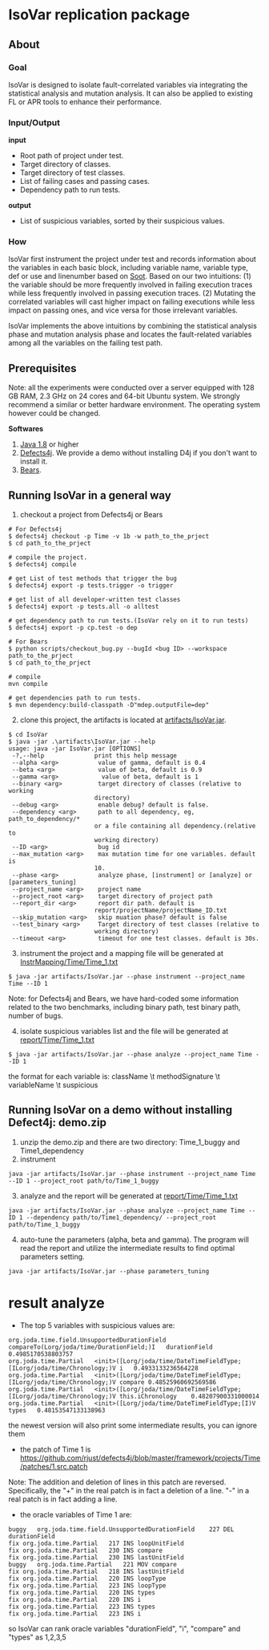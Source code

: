 # IsoVar replication package

## About

### Goal
IsoVar is designed to isolate fault-correlated variables via integrating the statistical analysis and mutation analysis. It can also be applied to existing FL or APR tools to enhance their performance. 

### Input/Output
**input**
- Root path of project under test.
- Target directory of classes.
- Target directory of test classes.
- List of failing cases and passing cases.
- Dependency path to run tests.

**output**
- List of suspicious variables, sorted by their suspicious values.

### How

IsoVar first instrument the project under test and records information about the variables in each basic block, 
including variable name, variable type, def or use and linenumber based on [Soot](https://github.com/soot-oss/soot).
Based on our two intuitions: (1) the variable should be more frequently involved in failing execution traces while less frequently involved in passing execution traces.
(2) Mutating the correlated variables will cast higher impact on failing executions while less impact on passing ones, and vice versa for those irrelevant variables.

IsoVar implements the above intuitions by combining the statistical analysis phase and mutation analysis phase and locates the fault-related variables among all the variables on the failing test path.

## Prerequisites

Note: all the experiments were conducted over a server equipped with 128 GB RAM, 2.3 GHz on 24 cores and 64-bit Ubuntu system.
We strongly recommend a similar or better hardware environment.
The operating system however could be changed.

**Softwares**
1. [Java 1.8](https://www.oracle.com/java/technologies/downloads/#java8)  or higher
2. [Defects4j](https://github.com/rjust/defects4j). We provide a demo without installing D4j if you don't want to install it.
3. [Bears](https://github.com/bears-bugs/bears-benchmark).

## Running IsoVar in a general way
1. checkout a project from Defects4j or Bears
```
# For Defects4j
$ defects4j checkout -p Time -v 1b -w path_to_the_prject
$ cd path_to_the_prject

# compile the project. 
$ defects4j compile

# get List of test methods that trigger the bug
$ defects4j export -p tests.trigger -o trigger

# get list of all developer-written test classes
$ defects4j export -p tests.all -o alltest

# get dependency path to run tests.(IsoVar rely on it to run tests)
$ defects4j export -p cp.test -o dep

# For Bears
$ python scripts/checkout_bug.py --bugId <bug ID> --workspace path_to_the_prject
$ cd path_to_the_prject

# compile
mvn compile

# get dependencies path to run tests.
$ mvn dependency:build-classpath -D"mdep.outputFile=dep"
```
2. clone this project, the artifacts is located at [artifacts/IsoVar.jar](artifacts/IsoVar.jar).
```
$ cd IsoVar
$ java -jar .\artifacts\IsoVar.jar --help
usage: java -jar IsoVar.jar [OPTIONS]
 -?,--help              print this help message
 --alpha <arg>           value of gamma, default is 0.4
 --beta <arg>            value of beta, default is 0.9
 --gamma <arg>            value of beta, default is 1
 --binary <arg>          target directory of classes (relative to working
                        directory)
 --debug <arg>           enable debug? default is false.
 --dependency <arg>      path to all dependency, eg, path_to_dependency/*
                        or a file containing all dependency.(relative to
                        working directory)
 --ID <arg>              bug id
 --max_mutation <arg>    max mutation time for one variables. default is
                        10.
 --phase <arg>           analyze phase, [instrument] or [analyze] or [parameters_tuning]
 --project_name <arg>    project name
 --project_root <arg>    target directory of project path
 --report_dir <arg>      report dir path. default is
                        report/projectName/projectName_ID.txt
 --skip_mutation <arg>   skip muation phase? default is false
 --test_binary <arg>     Target directory of test classes (relative to
                        working directory)
 --timeout <arg>         timeout for one test classes. default is 30s.

```

3. instrument the project and a mapping file will be generated at [InstrMapping/Time/Time_1.txt](InstrMapping/Time/Time_1.txt)
```
$ java -jar artifacts/IsoVar.jar --phase instrument --project_name Time --ID 1
```
Note: for Defects4j and Bears, we have hard-coded some information related to the two benchmarks, including binary path, test binary path, number of bugs.

4. isolate suspicious variables list and the file will be generated at [report/Time/Time_1.txt](report/Time/Time_1.txt)
```
$ java -jar artifacts/IsoVar.jar --phase analyze --project_name Time --ID 1
```

the format for each variable is: className \t methodSignature \t variableName \t suspicious  


## Running IsoVar on a demo without installing Defect4j: demo.zip
1. unzip the demo.zip and there are two directory: Time_1_buggy and Time1_dependency
2. instrument
```
java -jar artifacts/IsoVar.jar --phase instrument --project_name Time --ID 1 --project_root path/to/Time_1_buggy 
```
3. analyze and the report will be generated at [report/Time/Time_1.txt](report/Time/Time_1.txt)
```
java -jar artifacts/IsoVar.jar --phase analyze --project_name Time --ID 1 --dependency path/to/Time1_dependency/ --project_root path/to/Time_1_buggy
```
4. auto-tune the parameters (alpha, beta and gamma). The program will read the report and utilize the intermediate results to find optimal parameters setting.
```
java -jar artifacts/IsoVar.jar --phase parameters_tuning
```

# result analyze

- The top 5 variables with suspicious values are: 
```
org.joda.time.field.UnsupportedDurationField	compareTo(Lorg/joda/time/DurationField;)I	durationField	0.4985170538803757
org.joda.time.Partial	<init>([Lorg/joda/time/DateTimeFieldType;[ILorg/joda/time/Chronology;)V	i	0.4933133236564228
org.joda.time.Partial	<init>([Lorg/joda/time/DateTimeFieldType;[ILorg/joda/time/Chronology;)V	compare	0.48525960692569586
org.joda.time.Partial	<init>([Lorg/joda/time/DateTimeFieldType;[ILorg/joda/time/Chronology;)V	this.iChronology	0.48207900331000014
org.joda.time.Partial	<init>([Lorg/joda/time/DateTimeFieldType;[I)V	types	0.48153547133138963
```

the newest version will also print some intermediate results, you can ignore them

- the patch of Time 1 is https://github.com/rjust/defects4j/blob/master/framework/projects/Time/patches/1.src.patch

Note: The addition and deletion of lines in this patch are reversed. Specifically, the "+" in the real patch is in fact a deletion of a line. "-" in a real patch is in fact adding a line.

- the oracle variables of Time 1 are:
```
buggy	org.joda.time.field.UnsupportedDurationField	227	DEL	durationField
fix	org.joda.time.Partial	217	INS	loopUnitField
fix	org.joda.time.Partial	230	INS	compare
fix	org.joda.time.Partial	230	INS	lastUnitField
buggy	org.joda.time.Partial	221	MOV	compare
fix	org.joda.time.Partial	218	INS	lastUnitField
fix	org.joda.time.Partial	220	INS	loopType
fix	org.joda.time.Partial	223	INS	loopType
fix	org.joda.time.Partial	220	INS	types
fix	org.joda.time.Partial	220	INS	i
fix	org.joda.time.Partial	223	INS	types
fix	org.joda.time.Partial	223	INS	i
```

so IsoVar can rank oracle variables "durationField", "i", "compare" and "types" as 1,2,3,5


